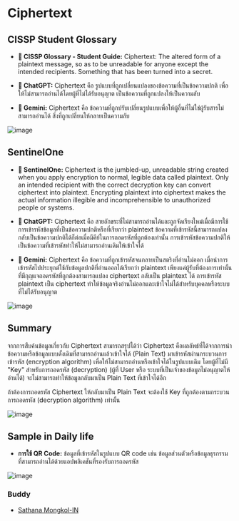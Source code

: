 # Ciphertext

## CISSP Student Glossary
- **👤 CISSP Glossary - Student Guide:** Ciphertext: The altered form of a plaintext message, so as to be unreadable for anyone except the intended recipients. Something that has been turned into a secret.

- **🤖 ChatGPT:** Ciphertext คือ รูปแบบที่ถูกเปลี่ยนแปลงของข้อความที่เป็นข้อความปกติ เพื่อให้ไม่สามารถอ่านได้โดยผู้ที่ไม่ได้รับอนุญาต เป็นข้อความที่ถูกแปลงให้เป็นความลับ

- **🤖 Gemini:** Ciphertext คือ ข้อความที่ถูกปรับเปลี่ยนรูปแบบเพื่อให้ผู้อื่นที่ไม่ใช่ผู้รับสารไม่สามารถอ่านได้ สิ่งที่ถูกเปลี่ยนให้กลายเป็นความลับ

![image](https://www.keepersecurity.com/blog/wp-content/uploads/2024/04/Blog-Infographic-1.png)

## SentinelOne
- **👤 SentinelOne:** Ciphertext is the jumbled-up, unreadable string created when you apply encryption to normal, legible data called plaintext. Only an intended recipient with the correct decryption key can convert ciphertext into plaintext. Encrypting plaintext into ciphertext makes the actual information illegible and incomprehensible to unauthorized people or systems.

- **🤖 ChatGPT:** Ciphertext คือ สายอักขระที่ไม่สามารถอ่านได้และถูกจัดเรียงใหม่เมื่อมีการใช้การเข้ารหัสข้อมูลที่เป็นข้อความปกติหรือที่เรียกว่า plaintext ข้อความที่เข้ารหัสนี้สามารถแปลงกลับเป็นข้อความปกติได้ก็ต่อเมื่อมีคีย์ในการถอดรหัสที่ถูกต้องเท่านั้น การเข้ารหัสข้อความปกติให้เป็นข้อความที่เข้ารหัสทำให้ไม่สามารถอ่านเดิมให้เข้าใจได้

- **🤖 Gemini:** Ciphertext คือ  ข้อความที่ถูกเข้ารหัสจนกลายเป็นสตริงที่อ่านไม่ออก เมื่อนำการเข้ารหัสไปประยุกต์ใช้กับข้อมูลปกติที่อ่านออกได้เรียกว่า plaintext เพียงแค่ผู้รับที่ต้องการเท่านั้นที่มีกุญแจถอดรหัสที่ถูกต้องสามารถแปลง ciphertext กลับเป็น plaintext ได้ การเข้ารหัส plaintext เป็น ciphertext ทำให้ข้อมูลจริงอ่านไม่ออกและเข้าใจไม่ได้สำหรับบุคคลหรือระบบที่ไม่ได้รับอนุญาต

![image](https://media.geeksforgeeks.org/wp-content/uploads/20210224215653/fgfdgrfgrf21.png)

## Summary
จากการสืบค้นข้อมูลเกี่ยวกับ Ciphertext สามารถสรุปได้ว่า Ciphertext คือผลลัพธ์ที่ได้จากการนำข้อความหรือข้อมูลแบบดั้งเดิมที่สามารถอ่านแล้วเข้าใจได้ (Plain Text) มาเข้ารหัสผ่านกระบวนการเข้ารหัส (encryption algorithm) เพื่อให้ไม่สามารถอ่านหรือเข้าใจได้ในรูปแบบเดิม โดยผู้ที่ไม่มี "Key" สำหรับการถอดรหัส (decryption) (ผู้ที่ User หรือ ระบบที่เป็นเจ้าของข้อมูลไม่อนุญาตให้อ่านได้) จะไม่สามารถทำให้ข้อมูลกลับมาเป็น Plain Text ที่เข้าใจได้อีก 

ถ้าต้องการถอดรหัส Ciphertext ให้กลับมาเป็น Plain Text จะต้องใช้ Key ที่ถูกต้องตามกระบวนการถอดรหัส (decryption algorithm) เท่านั้น

![image](https://media.geeksforgeeks.org/wp-content/uploads/20240530193453/1.webp)

## Sample in Daily life
- **การใช้ QR Code:** ข้อมูลที่เข้ารหัสในรูปแบบ QR code เช่น ข้อมูลส่วนตัวหรือข้อมูลธุรกรรม ที่สามารถอ่านได้ด้วยแอปพลิเคชันที่รองรับการถอดรหัส

![image](https://www.researchgate.net/publication/340700567/figure/fig2/AS:881307076796416@1587131389395/a-Encoding-data-in-QR-Codes-b-Encrypting-and-then-encoding-data-in-QR-Codes.ppm)

### Buddy
- [Sathana Mongkol-IN](README)